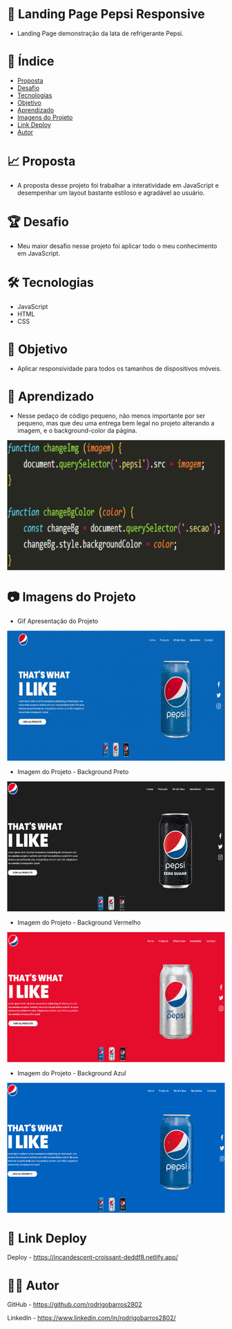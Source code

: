 # :triangular_ruler: Landing Page Pepsi Responsive
* Landing Page demonstração da lata de refrigerante Pepsi.

# :memo: Índice
* [Proposta](https://github.com/rodrigobarros2802/landingpage-pepsi-responsive#chart_with_upwards_trend-proposta)
* [Desafio](https://github.com/rodrigobarros2802/landingpage-pepsi-responsive#trophy-desafio)
* [Tecnologias](https://github.com/rodrigobarros2802/landingpage-pepsi-responsive#hammer_and_wrench-tecnologias)
* [Objetivo](https://github.com/rodrigobarros2802/landingpage-pepsi-responsive#dart-objetivo)
* [Aprendizado](https://github.com/rodrigobarros2802/landingpage-pepsi-responsive#open_book-aprendizado)
* [Imagens do Projeto](https://github.com/rodrigobarros2802/landingpage-pepsi-responsive#camera-imagens-do-projeto)
* [Link Deploy](https://github.com/rodrigobarros2802/landingpage-pepsi-responsive#link-link-deploy)
* [Autor](https://github.com/rodrigobarros2802/landingpage-pepsi-responsive#technologist-autor)

# :chart_with_upwards_trend: Proposta
* A proposta desse projeto foi trabalhar a interatividade em JavaScript e desempenhar um layout bastante estiloso e agradável ao usuário.

# :trophy: Desafio
* Meu maior desafio nesse projeto foi aplicar todo o meu conhecimento em JavaScript.

# :hammer_and_wrench: Tecnologias
* JavaScript
* HTML
* CSS

# :dart: Objetivo
* Aplicar responsividade para todos os tamanhos de dispositivos móveis.

# :open_book: Aprendizado
* Nesse pedaço de código pequeno, não menos importante por ser pequeno, mas que deu uma entrega bem legal no projeto alterando a imagem, e o background-color da página.

<p align="left">
<img width="600" height="300" src="assets/img/aprendizado.png">
</p>

# :camera: Imagens do Projeto
* Gif Apresentação do Projeto
<p align="left">
<img width="600" height="300" src="assets/img/gif-apresentacao-pepsi.gif">
</p>

* Imagem do Projeto - Background Preto
<p align="left">
<img width="600" height="300" src="assets/img/print3.png">
</p>

* Imagem do Projeto - Background Vermelho
<p align="left">
<img width="600" height="300" src="assets/img/print2.png">
</p>

* Imagem do Projeto - Background Azul
<p align="left">
<img width="600" height="300" src="assets/img/print1.png">
</p>

# :link: Link Deploy
Deploy - https://incandescent-croissant-deddf8.netlify.app/

# :technologist: Autor
GitHub - https://github.com/rodrigobarros2802

LinkedIn - https://www.linkedin.com/in/rodrigobarros2802/
